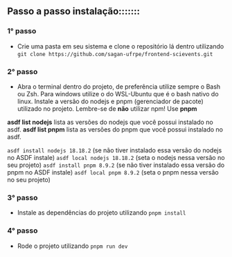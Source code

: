 ## Passo a passo instalação:::::::

### 1° passo
* Crie uma pasta em seu sistema e clone o repositório lá dentro utilizando ```git clone https://github.com/sagan-ufrpe/frontend-scievents.git```

### 2° passo
* Abra o terminal dentro do projeto, de preferência utilize sempre o Bash ou Zsh. Para windows utilize o do WSL-Ubuntu que é o bash nativo do linux. Instale a versão do nodejs e pnpm (gerenciador de pacote) utilizado no projeto. Lembre-se de **não** utilizar npm! Use **pnpm**

**asdf list nodejs** lista as versões do nodejs que você possui instalado no asdf.
**asdf list pnpm** lista as versões do pnpm que você possui instalado no asdf.

```asdf install nodejs 18.18.2``` (se não tiver instalado essa versão do nodejs no ASDF instale)
```asdf local nodejs 18.18.2``` (seta o nodejs nessa versão no seu projeto)
```asdf install pnpm 8.9.2``` (se não tiver instalado essa versão do pnpm no ASDF instale)
```asdf local pnpm 8.9.2``` (seta o pnpm nessa versão no seu projeto)

### 3° passo
* Instale as dependências do projeto utilizando ```pnpm install```

### 4° passo

* Rode o projeto utilizando ```pnpm run dev```

